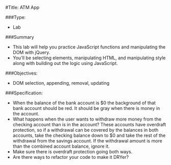 #Title: ATM App

###Type:
- Lab

###Summary
- This lab will help you practice JavaScript functions and manipulating the DOM with jQuery.
- You'll be selecting elements, manipulating HTML, and manipulating style along
with building out the logic using JavaScript.

###Objectives:
- DOM selection, appending, removal, updating

###Specification:

<!-- * Keep track of the checking and savings balances somewhere -->
<!-- * Add functionality so that a user can deposit money into one of the bank accounts. -->
<!-- * Make sure you are updating the display and manipulating the HTML of the page
so a user can see the change. -->
<!-- * Add functionality so that a user can withdraw money from one of the bank accounts. -->
<!-- * Make sure you are updating the display and manipulating the HTML of the page
so a user can see the change. -->
<!-- * Make sure the balance in an account can't go negative. If a user tries to
withdraw more money than exists in the account, ignore the transaction. -->
* When the balance of the bank account is $0 the background of that bank account
should be red. It should be gray when there is money in the account.
* What happens when the user wants to withdraw more money from the checking
account than is in the account? These accounts have overdraft protection, so if
a withdrawal can be covered by the balances in both accounts, take the checking
balance down to $0 and take the rest of the withdrawal from the savings account.
If the withdrawal amount is more than the combined account balance, ignore it.
* Make sure there is overdraft protection going both ways.
* Are there ways to refactor your code to make it DRYer?
